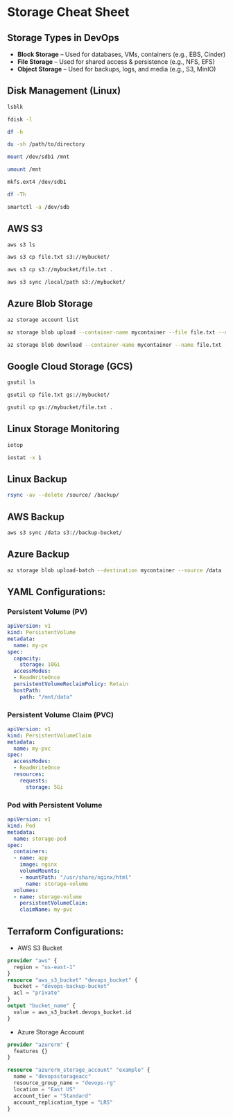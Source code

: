 # Storage Cheat Sheet

## Storage Types in DevOps

- **Block Storage** – Used for databases, VMs, containers (e.g., EBS, Cinder)
- **File Storage** – Used for shared access & persistence (e.g., NFS, EFS)
- **Object Storage** – Used for backups, logs, and media (e.g., S3, MinIO)

## Disk Management (Linux)

```bash title="List disks and partitions"
lsblk
```
```bash title="List disk partitions"
fdisk -l
```
```bash title="Show disk usage"
df -h
```
```bash title="Check disk space usage"
du -sh /path/to/directory
```
```bash title="Mount a disk"
mount /dev/sdb1 /mnt
```
```bash title="Unmount a disk"
umount /mnt
```
```bash title="Format a disk"
mkfs.ext4 /dev/sdb1
```
```bash title="Check filesystem usage"
df -Th
```
```bash title="Check disk health"
smartctl -a /dev/sdb
```

## AWS S3

```bash title="List all S3 buckets"
aws s3 ls
```
```bash title="Upload a file to S3"
aws s3 cp file.txt s3://mybucket/
```
```bash title="Download a file from S3"
aws s3 cp s3://mybucket/file.txt .
```
```bash title="Sync local directory to S3"
aws s3 sync /local/path s3://mybucket/
```

## Azure Blob Storage

```bash title="List all storage accounts"
az storage account list
```
```bash title="Upload a file to Azure Blob"
az storage blob upload --container-name mycontainer --file file.txt --name file.txt
```
```bash title="Download a file from Azure Blob"
az storage blob download --container-name mycontainer --name file.txt --file file.txt
```

## Google Cloud Storage (GCS)

```bash title="List GCS buckets"
gsutil ls
```
```bash title="Upload a file to GCS"
gsutil cp file.txt gs://mybucket/
```
```bash title="Download a file from GCS"
gsutil cp gs://mybucket/file.txt .
```

## Linux Storage Monitoring

```bash title="Monitor disk usage in real-time"
iotop
```
```bash title="Check disk performance"
iostat -x 1
```

## Linux Backup

```bash title="Backup using rsync"
rsync -av --delete /source/ /backup/
```

## AWS Backup

```bash title="Backup data to AWS S3"
aws s3 sync /data s3://backup-bucket/
```

## Azure Backup

```bash title="Backup data to Azure Blob"
az storage blob upload-batch --destination mycontainer --source /data
```

## YAML Configurations:

### Persistent Volume (PV)

```yaml
apiVersion: v1
kind: PersistentVolume
metadata:
  name: my-pv
spec:
  capacity:
    storage: 10Gi
  accessModes:
  - ReadWriteOnce
  persistentVolumeReclaimPolicy: Retain
  hostPath:
    path: "/mnt/data"
```

### Persistent Volume Claim (PVC)

```yaml
apiVersion: v1
kind: PersistentVolumeClaim
metadata:
  name: my-pvc
spec:
  accessModes:
  - ReadWriteOnce
  resources:
    requests:
      storage: 5Gi
```

### Pod with Persistent Volume

```yaml
apiVersion: v1
kind: Pod
metadata:
  name: storage-pod
spec:
  containers:
  - name: app
    image: nginx
    volumeMounts:
    - mountPath: "/usr/share/nginx/html"
      name: storage-volume
  volumes:
  - name: storage-volume
    persistentVolumeClaim:
    claimName: my-pvc
```

## Terraform Configurations:

- AWS S3 Bucket

```tf
provider "aws" { 
  region = "us-east-1"
}
resource "aws_s3_bucket" "devops_bucket" { 
  bucket = "devops-backup-bucket"
  acl = "private"
}
output "bucket_name" {
  value = aws_s3_bucket.devops_bucket.id
}
```

- Azure Storage Account

```tf
provider "azurerm" {
  features {}
}

resource "azurerm_storage_account" "example" { 
  name = "devopsstorageacc" 
  resource_group_name = "devops-rg"
  location = "East US"
  account_tier = "Standard" 
  account_replication_type = "LRS"
}
```
